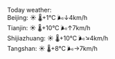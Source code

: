 Today weather:  
Beijing: ☀️   🌡️+1°C 🌬️↓4km/h  
Tianjin: ☀️   🌡️+10°C 🌬️↑7km/h  
Shijiazhuang: ☀️   🌡️+10°C 🌬️↘4km/h  
Tangshan: ☀️   🌡️+8°C 🌬️→7km/h  
